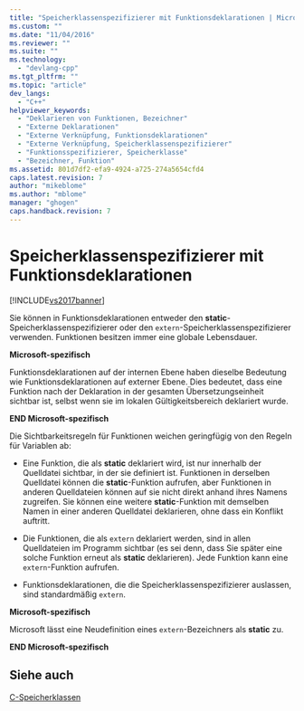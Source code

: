```yaml
---
title: "Speicherklassenspezifizierer mit Funktionsdeklarationen | Microsoft Docs"
ms.custom: ""
ms.date: "11/04/2016"
ms.reviewer: ""
ms.suite: ""
ms.technology: 
  - "devlang-cpp"
ms.tgt_pltfrm: ""
ms.topic: "article"
dev_langs: 
  - "C++"
helpviewer_keywords: 
  - "Deklarieren von Funktionen, Bezeichner"
  - "Externe Deklarationen"
  - "Externe Verknüpfung, Funktionsdeklarationen"
  - "Externe Verknüpfung, Speicherklassenspezifizierer"
  - "Funktionsspezifizierer, Speicherklasse"
  - "Bezeichner, Funktion"
ms.assetid: 801d7df2-efa9-4924-a725-274a5654cfd4
caps.latest.revision: 7
author: "mikeblome"
ms.author: "mblome"
manager: "ghogen"
caps.handback.revision: 7
---
```

# Speicherklassenspezifizierer mit Funktionsdeklarationen
[!INCLUDE[vs2017banner](../assembler/inline/includes/vs2017banner.md)]

Sie können in Funktionsdeklarationen entweder den **static**\-Speicherklassenspezifizierer oder den `extern`\-Speicherklassenspezifizierer verwenden.  Funktionen besitzen immer eine globale Lebensdauer.  
  
 **Microsoft\-spezifisch**  
  
 Funktionsdeklarationen auf der internen Ebene haben dieselbe Bedeutung wie Funktionsdeklarationen auf externer Ebene.  Dies bedeutet, dass eine Funktion nach der Deklaration in der gesamten Übersetzungseinheit sichtbar ist, selbst wenn sie im lokalen Gültigkeitsbereich deklariert wurde.  
  
 **END Microsoft\-spezifisch**  
  
 Die Sichtbarkeitsregeln für Funktionen weichen geringfügig von den Regeln für Variablen ab:  
  
-   Eine Funktion, die als **static** deklariert wird, ist nur innerhalb der Quelldatei sichtbar, in der sie definiert ist.  Funktionen in derselben Quelldatei können die **static**\-Funktion aufrufen, aber Funktionen in anderen Quelldateien können auf sie nicht direkt anhand ihres Namens zugreifen.  Sie können eine weitere **static**\-Funktion mit demselben Namen in einer anderen Quelldatei deklarieren, ohne dass ein Konflikt auftritt.  
  
-   Die Funktionen, die als `extern` deklariert werden, sind in allen Quelldateien im Programm sichtbar \(es sei denn, dass Sie später eine solche Funktion erneut als **static** deklarieren\).  Jede Funktion kann eine `extern`\-Funktion aufrufen.  
  
-   Funktionsdeklarationen, die die Speicherklassenspezifizierer auslassen, sind standardmäßig `extern`.  
  
 **Microsoft\-spezifisch**  
  
 Microsoft lässt eine Neudefinition eines `extern`\-Bezeichners als **static** zu.  
  
 **END Microsoft\-spezifisch**  
  
## Siehe auch  
 [C\-Speicherklassen](../c-language/c-storage-classes.md)